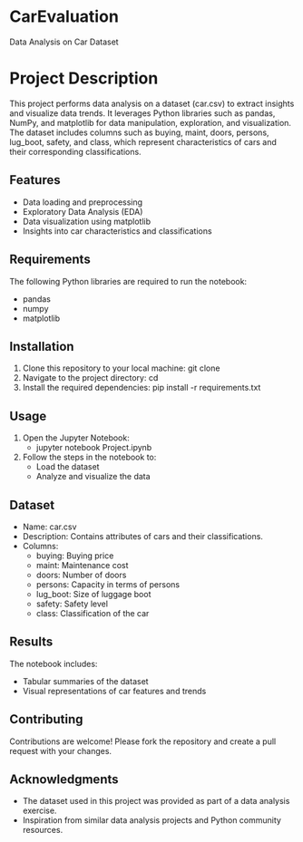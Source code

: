 # CarEvaluation

Data Analysis on Car Dataset

# Project Description

This project performs data analysis on a dataset (car.csv) to extract insights and visualize data trends. It leverages Python libraries such as pandas, NumPy, and matplotlib for data manipulation, exploration, and visualization. The dataset includes columns such as buying, maint, doors, persons, lug_boot, safety, and class, which represent characteristics of cars and their corresponding classifications.

## Features

- Data loading and preprocessing
- Exploratory Data Analysis (EDA)
- Data visualization using matplotlib
- Insights into car characteristics and classifications

## Requirements
The following Python libraries are required to run the notebook:
- pandas
- numpy
- matplotlib

## Installation
1. Clone this repository to your local machine: git clone 
2. Navigate to the project directory: cd 
3. Install the required dependencies: pip install -r requirements.txt

## Usage

1. Open the Jupyter Notebook:
   - jupyter notebook Project.ipynb
2. Follow the steps in the notebook to:
   - Load the dataset
   - Analyze and visualize the data

## Dataset

- Name: car.csv
- Description: Contains attributes of cars and their classifications.
- Columns:
  - buying: Buying price
  - maint: Maintenance cost
  - doors: Number of doors
  - persons: Capacity in terms of persons
  - lug_boot: Size of luggage boot
  - safety: Safety level
  - class: Classification of the car

## Results
The notebook includes:
- Tabular summaries of the dataset
- Visual representations of car features and trends

## Contributing

Contributions are welcome! Please fork the repository and create a pull request with your changes.

## Acknowledgments
- The dataset used in this project was provided as part of a data analysis exercise.
- Inspiration from similar data analysis projects and Python community resources.
